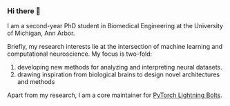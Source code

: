 ### Hi there 👋

I am a second-year PhD student in Biomedical Engineering at the University of Michigan, Ann Arbor.

Briefly, my research interests lie at the intersection of machine learning and computational neuroscience. My focus is two-fold:
1) developing new methods for analyzing and interpreting neural datasets.
2) drawing inspiration from biological brains to design novel architectures and methods

Apart from my research, I am a core maintainer for [PyTorch Lightning Bolts](https://github.com/Lightning-AI/lightning-bolts).
